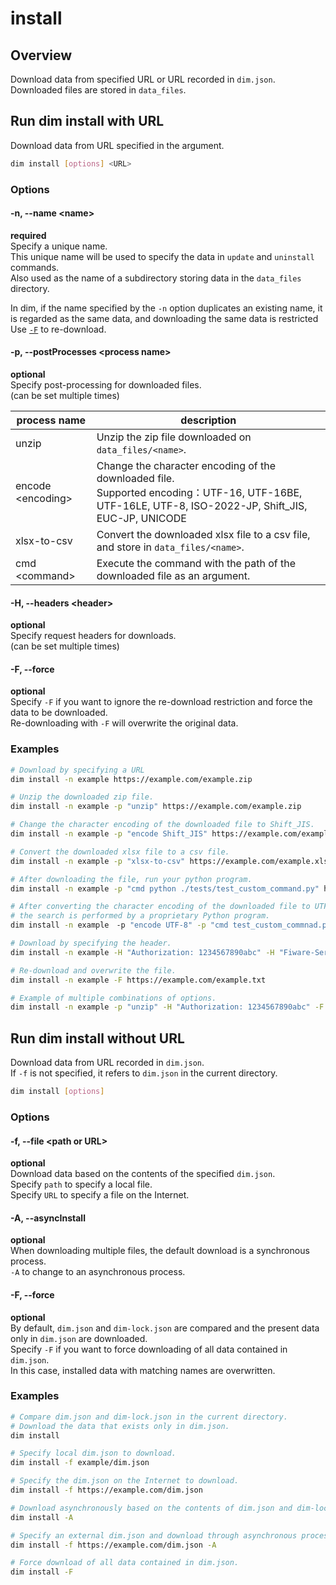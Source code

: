 # install

## Overview

Download data from specified URL or URL recorded in `dim.json`.\
Downloaded files are stored in `data_files`.

## Run dim install with URL

Download data from URL specified in the argument.

```bash
dim install [options] <URL>
```

### Options

#### -n, --name \<name\>

**required**\
Specify a unique name.\
This unique name will be used to specify the data in `update` and `uninstall` commands.\
Also used as the name of a subdirectory storing data in the `data_files` directory.

In dim, if the name specified by the `-n` option duplicates an existing name, it is regarded as the same data, and
downloading the same data is restricted\
Use [`-F`](#-f---force) to re-download.

#### -p, --postProcesses \<process name\>

**optional**\
Specify post-processing for downloaded files.\
(can be set multiple times)

| process name        | description                                                                                                                                            |
| ------------------- | ------------------------------------------------------------------------------------------------------------------------------------------------------ |
| unzip               | Unzip the zip file downloaded on `data_files/<name>`.                                                                                                  |
| encode \<encoding\> | Change the character encoding of the downloaded file.<br>Supported encoding：UTF-16, UTF-16BE, UTF-16LE, UTF-8, ISO-2022-JP, Shift_JIS, EUC-JP, UNICODE |
| xlsx-to-csv         | Convert the downloaded xlsx file to a csv file, and store in `data_files/<name>`.                                                                      |
| cmd \<command\>     | Execute the command with the path of the downloaded file as an argument.                                                                               |

#### -H, --headers \<header\>

**optional**\
Specify request headers for downloads.\
(can be set multiple times)

#### -F, --force

**optional**\
Specify `-F` if you want to ignore the re-download restriction and force the data to be downloaded.\
Re-downloading with `-F` will overwrite the original data.

### Examples

```bash
# Download by specifying a URL
dim install -n example https://example.com/example.zip

# Unzip the downloaded zip file.
dim install -n example -p "unzip" https://example.com/example.zip

# Change the character encoding of the downloaded file to Shift_JIS.
dim install -n example -p "encode Shift_JIS" https://example.com/example.txt

# Convert the downloaded xlsx file to a csv file.
dim install -n example -p "xlsx-to-csv" https://example.com/example.xlsx

# After downloading the file, run your python program.
dim install -n example -p "cmd python ./tests/test_custom_command.py" https://example.com/example.xlsx

# After converting the character encoding of the downloaded file to UTF-8, 
# the search is performed by a proprietary Python program.
dim install -n example　-p "encode UTF-8" -p "cmd test_custom_commnad.py" https://example.com/example.txt

# Download by specifying the header.
dim install -n example -H "Authorization: 1234567890abc" -H "Fiware-Service: example"  https://example.com/example.txt

# Re-download and overwrite the file.
dim install -n example -F https://example.com/example.txt

# Example of multiple combinations of options.
dim install -n example -p "unzip" -H "Authorization: 1234567890abc" -F https://example.com/example.zip
```

## Run dim install without URL

Download data from URL recorded in `dim.json`.\
If `-f` is not specified, it refers to `dim.json` in the current directory.

```bash
dim install [options]
```

### Options

#### -f, --file \<path or URL\>

**optional**\
Download data based on the contents of the specified `dim.json`.\
Specify `path` to specify a local file.\
Specify `URL` to specify a file on the Internet.

#### -A, --asyncInstall

**optional**\
When downloading multiple files, the default download is a synchronous process.\
`-A` to change to an asynchronous process.

#### -F, --force

**optional**\
By default, `dim.json` and `dim-lock.json` are compared and the present data only in `dim.json` are downloaded.\
Specify `-F` if you want to force downloading of all data contained in `dim.json`.\
In this case, installed data with matching names are overwritten.

### Examples

```bash
# Compare dim.json and dim-lock.json in the current directory.
# Download the data that exists only in dim.json.
dim install

# Specify local dim.json to download.
dim install -f example/dim.json

# Specify the dim.json on the Internet to download.
dim install -f https://example.com/dim.json

# Download asynchronously based on the contents of dim.json and dim-lock.json.
dim install -A

# Specify an external dim.json and download through asynchronous processing.
dim install -f https://example.com/dim.json -A

# Force download of all data contained in dim.json.
dim install -F
```
